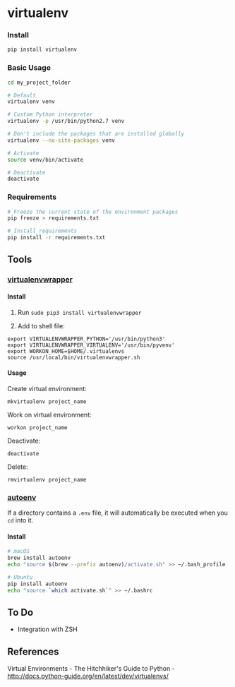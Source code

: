# virtualenv

### Install

```Bash
pip install virtualenv
```


### Basic Usage

```Bash
cd my_project_folder

# Default
virtualenv venv

# Custom Python interpreter
virtualenv -p /usr/bin/python2.7 venv

# Don't include the packages that are installed globally
virtualenv --no-site-packages venv

# Activate
source venv/bin/activate

# Deactivate
deactivate
```


### Requirements

```Bash
# Freeze the current state of the environment packages
pip freeze > requirements.txt

# Install requirements
pip install -r requirements.txt
```


## Tools

### [virtualenvwrapper](https://virtualenvwrapper.readthedocs.io/)

#### Install

1. Run `sudo pip3 install virtualenvwrapper`

2. Add to shell file:

```
export VIRTUALENVWRAPPER_PYTHON='/usr/bin/python3'
export VIRTUALENVWRAPPER_VIRTUALENV='/usr/bin/pyvenv'
export WORKON_HOME=$HOME/.virtualenvs
source /usr/local/bin/virtualenvwrapper.sh
```

#### Usage

Create virtual environment:

`mkvirtualenv project_name`

Work on virtual environment:

`workon project_name`

Deactivate:

`deactivate`

Delete:

`rmvirtualenv project_name`

### [autoenv](https://github.com/kennethreitz/autoenv)

If a directory contains a `.env` file, it will automatically be executed when you `cd` into it.

#### Install
```Bash
# macOS
brew install autoenv
echo "source $(brew --prefix autoenv)/activate.sh" >> ~/.bash_profile

# Ubuntu
pip install autoenv
echo "source `which activate.sh`" >> ~/.bashrc
```

## To Do
* Integration with ZSH


## References

Virtual Environments - The Hitchhiker's Guide to Python - http://docs.python-guide.org/en/latest/dev/virtualenvs/
